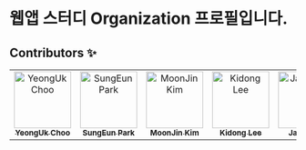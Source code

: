 # 웹앱 스터디 Organization 프로필입니다.

## Contributors ✨
<table>
  <tbody>
    <tr>
      <td align="center"><a href="https://github.com/choo121600"><img src="https://avatars.githubusercontent.com/u/54111883?v=4" width="100px;" alt="YeongUk Choo"/><br /><sub><b>YeongUk Choo</b></sub></a></td>
      <td align="center"><a href="https://github.com/park-sungEun"><img src="https://avatars.githubusercontent.com/u/66346745?v=4" width="100px;" alt="SungEun Park"/><br /><sub><b>SungEun Park</b></sub></a></td>
      <td align="center"><a href="https://github.com/moonjin-kim"><img src="https://avatars.githubusercontent.com/u/69244467?v=4" width="100px;" alt="MoonJin Kim"/><br /><sub><b>MoonJin Kim</b></sub></a></td>
      <td align="center"><a href="https://github.com/Kidongg"><img src="https://avatars.githubusercontent.com/u/104154151?v=4" width="100px;" alt="Kidong Lee"/><br /><sub><b>Kidong Lee</b></sub></a></td>
      <td align="center"><a href="https://github.com/jaeill12"><img src="https://avatars.githubusercontent.com/u/89581777?v=4" width="100px;" alt="JaeIll Heo"/><br /><sub><b>JaeIll Heo</b></sub></a></td>
      <td align="center"><a href="https://github.com/whvhrqhrud"><img src="https://avatars.githubusercontent.com/u/90177955?v=4" width="100px;" alt="BoKyung Kim"/><br /><sub><b>BoKyung Kim</b></sub></a></td>
      <td align="center"><a href="https://github.com/SONGJUBAE"><img src="https://avatars.githubusercontent.com/u/97033585?v=4" width="100px;" alt="JuBae Song"/><br /><sub><b>JuBae Song</b></sub></a></td>
    </tr>
  </tbody>
</table>
